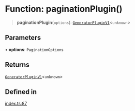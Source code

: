 # Function: paginationPlugin()

> **paginationPlugin**(`options`): [`GeneratorPluginV1`](../../generator/interfaces/GeneratorPluginV1.md)\<`unknown`\>

## Parameters

• **options**: `PaginationOptions`

## Returns

[`GeneratorPluginV1`](../../generator/interfaces/GeneratorPluginV1.md)\<`unknown`\>

## Defined in

[index.ts:87](https://github.com/andreisergiu98/baeta/blob/4c16a2c8fa14b6d48e42b6a2c2893542bd64b987/packages/plugin-pagination/index.ts#L87)
